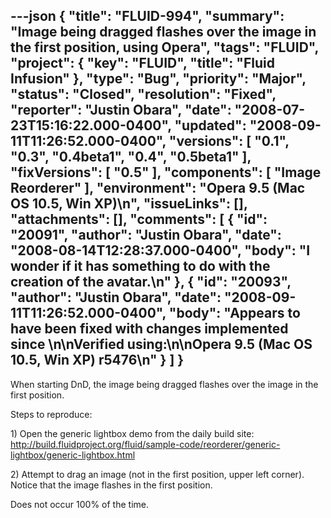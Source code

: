 ---json
{
  "title": "FLUID-994",
  "summary": "Image being dragged flashes over the image in the first position, using Opera",
  "tags": "FLUID",
  "project": {
    "key": "FLUID",
    "title": "Fluid Infusion"
  },
  "type": "Bug",
  "priority": "Major",
  "status": "Closed",
  "resolution": "Fixed",
  "reporter": "Justin Obara",
  "date": "2008-07-23T15:16:22.000-0400",
  "updated": "2008-09-11T11:26:52.000-0400",
  "versions": [
    "0.1",
    "0.3",
    "0.4beta1",
    "0.4",
    "0.5beta1"
  ],
  "fixVersions": [
    "0.5"
  ],
  "components": [
    "Image Reorderer"
  ],
  "environment": "Opera 9.5 (Mac OS 10.5, Win XP)\n",
  "issueLinks": [],
  "attachments": [],
  "comments": [
    {
      "id": "20091",
      "author": "Justin Obara",
      "date": "2008-08-14T12:28:37.000-0400",
      "body": "I wonder if it has something to do with the creation of the avatar.\n"
    },
    {
      "id": "20093",
      "author": "Justin Obara",
      "date": "2008-09-11T11:26:52.000-0400",
      "body": "Appears to have been fixed with changes implemented since&#x20;\n\nVerified using:\n\nOpera 9.5 (Mac OS 10.5, Win XP) r5476\n"
    }
  ]
}
---
When starting DnD, the image being dragged flashes over the image in the first position.

Steps to reproduce:

1\) Open the generic lightbox demo from the daily build site:\
<http://build.fluidproject.org/fluid/sample-code/reorderer/generic-lightbox/generic-lightbox.html>

2\) Attempt to drag an image (not in the first position, upper left corner). Notice that the image flashes in the first position.

Does not occur 100% of the time.

        